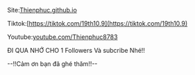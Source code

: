 Site:[Thienphuc.github.io](Thienphuc.github.io)

Tiktok:[https://tiktok.com/19th10.9](https://tiktok.com/19th10.9)

Youtube:[youtube.com/Thienphuc8783](youtube.com/Thienphuc8783)

ĐI QUA NHỚ CHO 1 Followers Và subcribe Nhé!!

--!!Cảm ơn bạn đã ghé thăm!!--
